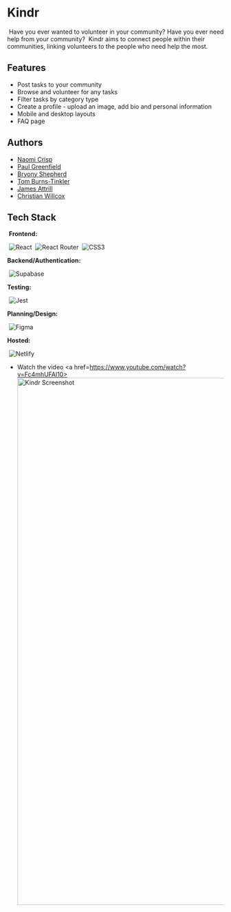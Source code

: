 
# Kindr
​
Have you ever wanted to volunteer in your community? Have you ever need help from your community?
​
Kindr aims to connect people within their communities, linking volunteers to the people who need help the most.
​
​
## Features​
- Post tasks to your community
- Browse and volunteer for any tasks 
- Filter tasks by category type
- Create a profile - upload an image, add bio and personal information
- Mobile and desktop layouts
- FAQ page 
​
​
​
## Authors​
- [Naomi Crisp](https://github.com/naomicrisp)
- [Paul Greenfield](https://github.com/percygr)
- [Bryony Shepherd](https://github.com/bryonyShep)
- [Tom Burns-Tinkler](https://github.com/Tomuos)
- [James Attrill](https://github.com/attrill20)
- [Christian Willcox](https://github.com/lastcastleofbowser)
​
## Tech Stack
​
**Frontend:**

​
![React](https://img.shields.io/badge/react-%2320232a.svg?style=for-the-badge&logo=react&logoColor=%2361DAFB)
​
![React Router](https://img.shields.io/badge/React_Router-CA4245?style=for-the-badge&logo=react-router&logoColor=white)
​
![CSS3](https://img.shields.io/badge/css3-%231572B6.svg?style=for-the-badge&logo=css3&logoColor=white)
​

**Backend/Authentication:**

​
![Supabase](https://img.shields.io/badge/Supabase-3ECF8E?style=for-the-badge&logo=supabase&logoColor=white)
​

**Testing:**  

​
![Jest](https://img.shields.io/badge/-jest-%23C21325?style=for-the-badge&logo=jest&logoColor=white)
​

**Planning/Design:**  

​
![Figma](https://img.shields.io/badge/figma-%23F24E1E.svg?style=for-the-badge&logo=figma&logoColor=white)
​

**Hosted:**  

​
![Netlify](https://img.shields.io/badge/netlify-%23000000.svg?style=for-the-badge&logo=netlify&logoColor=#00C7B7)
​
​​
​
- Watch the video
<a href=https://www.youtube.com/watch?v=Fc4mhUFAl10>
​<img width="1226" alt="Kindr Screenshot" src="https://github.com/jsonandthearguments/kindr/assets/21970527/a04084d1-c4e5-4ada-8c3f-5228af85363c">
​</a>
​
